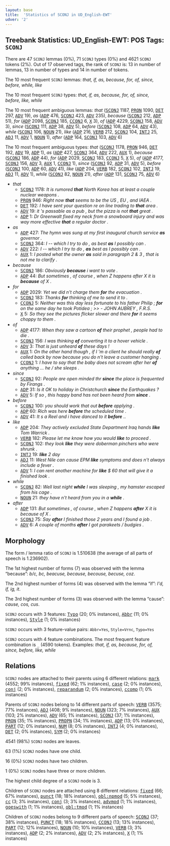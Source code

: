 ```yaml
---
layout: base
title:  'Statistics of SCONJ in UD_English-EWT'
udver: '2'
---
```


## Treebank Statistics: UD_English-EWT: POS Tags: `SCONJ`

There are 47 `SCONJ` lemmas (0%), 71 `SCONJ` types (0%) and 4621 `SCONJ` tokens (2%).
Out of 17 observed tags, the rank of `SCONJ` is: 13 in number of lemmas, 13 in number of types and 14 in number of tokens.

The 10 most frequent `SCONJ` lemmas: <em>that, if, as, because, for, of, since, before, while, like</em>

The 10 most frequent `SCONJ` types:  <em>that, if, as, because, for, of, since, before, like, while</em>

The 10 most frequent ambiguous lemmas: <em>that</em> (<tt><a href="en_ewt-pos-SCONJ.html">SCONJ</a></tt> 1187, <tt><a href="en_ewt-pos-PRON.html">PRON</a></tt> 1090, <tt><a href="en_ewt-pos-DET.html">DET</a></tt> 297, <tt><a href="en_ewt-pos-ADV.html">ADV</a></tt> 19), <em>as</em> (<tt><a href="en_ewt-pos-ADP.html">ADP</a></tt> 476, <tt><a href="en_ewt-pos-SCONJ.html">SCONJ</a></tt> 423, <tt><a href="en_ewt-pos-ADV.html">ADV</a></tt> 235), <em>because</em> (<tt><a href="en_ewt-pos-SCONJ.html">SCONJ</a></tt> 212, <tt><a href="en_ewt-pos-ADP.html">ADP</a></tt> 51), <em>for</em> (<tt><a href="en_ewt-pos-ADP.html">ADP</a></tt> 2098, <tt><a href="en_ewt-pos-SCONJ.html">SCONJ</a></tt> 185, <tt><a href="en_ewt-pos-CCONJ.html">CCONJ</a></tt> 6, <tt><a href="en_ewt-pos-X.html">X</a></tt> 3), <em>of</em> (<tt><a href="en_ewt-pos-ADP.html">ADP</a></tt> 4229, <tt><a href="en_ewt-pos-SCONJ.html">SCONJ</a></tt> 158, <tt><a href="en_ewt-pos-ADV.html">ADV</a></tt> 3), <em>since</em> (<tt><a href="en_ewt-pos-SCONJ.html">SCONJ</a></tt> 111, <tt><a href="en_ewt-pos-ADP.html">ADP</a></tt> 38, <tt><a href="en_ewt-pos-ADV.html">ADV</a></tt> 5), <em>before</em> (<tt><a href="en_ewt-pos-SCONJ.html">SCONJ</a></tt> 108, <tt><a href="en_ewt-pos-ADP.html">ADP</a></tt> 64, <tt><a href="en_ewt-pos-ADV.html">ADV</a></tt> 43), <em>while</em> (<tt><a href="en_ewt-pos-SCONJ.html">SCONJ</a></tt> 106, <tt><a href="en_ewt-pos-NOUN.html">NOUN</a></tt> 21), <em>like</em> (<tt><a href="en_ewt-pos-ADP.html">ADP</a></tt> 216, <tt><a href="en_ewt-pos-VERB.html">VERB</a></tt> 212, <tt><a href="en_ewt-pos-SCONJ.html">SCONJ</a></tt> 104, <tt><a href="en_ewt-pos-INTJ.html">INTJ</a></tt> 25, <tt><a href="en_ewt-pos-ADJ.html">ADJ</a></tt> 11, <tt><a href="en_ewt-pos-ADV.html">ADV</a></tt> 1, <tt><a href="en_ewt-pos-NOUN.html">NOUN</a></tt> 1), <em>after</em> (<tt><a href="en_ewt-pos-ADP.html">ADP</a></tt> 164, <tt><a href="en_ewt-pos-SCONJ.html">SCONJ</a></tt> 103, <tt><a href="en_ewt-pos-ADV.html">ADV</a></tt> 6)

The 10 most frequent ambiguous types:  <em>that</em> (<tt><a href="en_ewt-pos-SCONJ.html">SCONJ</a></tt> 1178, <tt><a href="en_ewt-pos-PRON.html">PRON</a></tt> 946, <tt><a href="en_ewt-pos-DET.html">DET</a></tt> 192, <tt><a href="en_ewt-pos-ADV.html">ADV</a></tt> 19, <tt><a href="en_ewt-pos-ADP.html">ADP</a></tt> 1), <em>as</em> (<tt><a href="en_ewt-pos-ADP.html">ADP</a></tt> 427, <tt><a href="en_ewt-pos-SCONJ.html">SCONJ</a></tt> 364, <tt><a href="en_ewt-pos-ADV.html">ADV</a></tt> 222, <tt><a href="en_ewt-pos-AUX.html">AUX</a></tt> 1), <em>because</em> (<tt><a href="en_ewt-pos-SCONJ.html">SCONJ</a></tt> 186, <tt><a href="en_ewt-pos-ADP.html">ADP</a></tt> 44), <em>for</em> (<tt><a href="en_ewt-pos-ADP.html">ADP</a></tt> 2029, <tt><a href="en_ewt-pos-SCONJ.html">SCONJ</a></tt> 183, <tt><a href="en_ewt-pos-CCONJ.html">CCONJ</a></tt> 5, <tt><a href="en_ewt-pos-X.html">X</a></tt> 5), <em>of</em> (<tt><a href="en_ewt-pos-ADP.html">ADP</a></tt> 4177, <tt><a href="en_ewt-pos-SCONJ.html">SCONJ</a></tt> 156, <tt><a href="en_ewt-pos-ADV.html">ADV</a></tt> 3, <tt><a href="en_ewt-pos-AUX.html">AUX</a></tt> 1, <tt><a href="en_ewt-pos-CCONJ.html">CCONJ</a></tt> 1), <em>since</em> (<tt><a href="en_ewt-pos-SCONJ.html">SCONJ</a></tt> 92, <tt><a href="en_ewt-pos-ADP.html">ADP</a></tt> 31, <tt><a href="en_ewt-pos-ADV.html">ADV</a></tt> 5), <em>before</em> (<tt><a href="en_ewt-pos-SCONJ.html">SCONJ</a></tt> 100, <tt><a href="en_ewt-pos-ADP.html">ADP</a></tt> 60, <tt><a href="en_ewt-pos-ADV.html">ADV</a></tt> 41), <em>like</em> (<tt><a href="en_ewt-pos-ADP.html">ADP</a></tt> 204, <tt><a href="en_ewt-pos-VERB.html">VERB</a></tt> 182, <tt><a href="en_ewt-pos-SCONJ.html">SCONJ</a></tt> 102, <tt><a href="en_ewt-pos-INTJ.html">INTJ</a></tt> 19, <tt><a href="en_ewt-pos-ADJ.html">ADJ</a></tt> 11, <tt><a href="en_ewt-pos-ADV.html">ADV</a></tt> 1), <em>while</em> (<tt><a href="en_ewt-pos-SCONJ.html">SCONJ</a></tt> 82, <tt><a href="en_ewt-pos-NOUN.html">NOUN</a></tt> 21), <em>after</em> (<tt><a href="en_ewt-pos-ADP.html">ADP</a></tt> 131, <tt><a href="en_ewt-pos-SCONJ.html">SCONJ</a></tt> 75, <tt><a href="en_ewt-pos-ADV.html">ADV</a></tt> 6)


* <em>that</em>
  * <tt><a href="en_ewt-pos-SCONJ.html">SCONJ</a></tt> 1178: <em>It is rumored <b>that</b> North Korea has at least a couple nuclear weapons .</em>
  * <tt><a href="en_ewt-pos-PRON.html">PRON</a></tt> 946: <em>Right now <b>that</b> seems to be the US , EU , and IAEA .</em>
  * <tt><a href="en_ewt-pos-DET.html">DET</a></tt> 192: <em>I have sent your question re on line trading to <b>that</b> area .</em>
  * <tt><a href="en_ewt-pos-ADV.html">ADV</a></tt> 19: <em>it 's passable as a pub , but the pizza is not <b>that</b> great .</em>
  * <tt><a href="en_ewt-pos-ADP.html">ADP</a></tt> 1: <em>Dr Greenwalt fixed my neck from a snowboard injury and was way more effective <b>that</b> a regular doctor .</em>
* <em>as</em>
  * <tt><a href="en_ewt-pos-ADP.html">ADP</a></tt> 427: <em>The hymn was sung at my first inaugural church service <b>as</b> governor .</em>
  * <tt><a href="en_ewt-pos-SCONJ.html">SCONJ</a></tt> 364: <em>I -- which I try to do , as best <b>as</b> I possibly can .</em>
  * <tt><a href="en_ewt-pos-ADV.html">ADV</a></tt> 222: <em>I -- which I try to do , <b>as</b> best as I possibly can .</em>
  * <tt><a href="en_ewt-pos-AUX.html">AUX</a></tt> 1: <em>I posted what the owner <b>as</b> said in paragraph 2 & 3 , that is not me to clarify .</em>
* <em>because</em>
  * <tt><a href="en_ewt-pos-SCONJ.html">SCONJ</a></tt> 186: <em>Obviously <b>because</b> i want to vote .</em>
  * <tt><a href="en_ewt-pos-ADP.html">ADP</a></tt> 44: <em>But sometimes , of course , when Z happens after X it is <b>because</b> of X .</em>
* <em>for</em>
  * <tt><a href="en_ewt-pos-ADP.html">ADP</a></tt> 2029: <em>Yet we did n't charge them <b>for</b> the evacuation .</em>
  * <tt><a href="en_ewt-pos-SCONJ.html">SCONJ</a></tt> 183: <em>Thanks <b>for</b> thinking of me to send it to .</em>
  * <tt><a href="en_ewt-pos-CCONJ.html">CCONJ</a></tt> 5: <em>Neither was this day less fortunate to his father Philip ; <b>for</b> on the same day he took Potidea ; >> - JOHN AUBREY , F.R.S.</em>
  * <tt><a href="en_ewt-pos-X.html">X</a></tt> 5: <em>So they see the pictures flicker slower and there <b>for</b> it seems choppy to them .</em>
* <em>of</em>
  * <tt><a href="en_ewt-pos-ADP.html">ADP</a></tt> 4177: <em>When they saw a cartoon <b>of</b> their prophet , people had to die .</em>
  * <tt><a href="en_ewt-pos-SCONJ.html">SCONJ</a></tt> 156: <em>I was thinking <b>of</b> converting it to a hover vehicle .</em>
  * <tt><a href="en_ewt-pos-ADV.html">ADV</a></tt> 3: <em>That is just unheard <b>of</b> these days !</em>
  * <tt><a href="en_ewt-pos-AUX.html">AUX</a></tt> 1: <em>On the other hand though , if I 'm a client he should really <b>of</b> called back by now because you do n't leave a customer hanging .</em>
  * <tt><a href="en_ewt-pos-CCONJ.html">CCONJ</a></tt> 1: <em>I have to say that the baby does not scream after her <b>of</b> anything ... he / she sleeps .</em>
* <em>since</em>
  * <tt><a href="en_ewt-pos-SCONJ.html">SCONJ</a></tt> 92: <em>People are open minded thr <b>since</b> the place is frequented by Firangs .</em>
  * <tt><a href="en_ewt-pos-ADP.html">ADP</a></tt> 31: <em>Is it OK to holiday in Christchurch <b>since</b> the Earthquakes ?</em>
  * <tt><a href="en_ewt-pos-ADV.html">ADV</a></tt> 5: <em>If so , this happy band has not been heard from <b>since</b> .</em>
* <em>before</em>
  * <tt><a href="en_ewt-pos-SCONJ.html">SCONJ</a></tt> 100: <em>you should work that out <b>before</b> applying .</em>
  * <tt><a href="en_ewt-pos-ADP.html">ADP</a></tt> 60: <em>Rich was here <b>before</b> the scheduled time .</em>
  * <tt><a href="en_ewt-pos-ADV.html">ADV</a></tt> 41: <em>It s a Reel and i have danced to it <b>before</b> ..</em>
* <em>like</em>
  * <tt><a href="en_ewt-pos-ADP.html">ADP</a></tt> 204: <em>They actively excluded State Department Iraq hands <b>like</b> Tom Warrick .</em>
  * <tt><a href="en_ewt-pos-VERB.html">VERB</a></tt> 182: <em>Please let me know how you would <b>like</b> to proceed .</em>
  * <tt><a href="en_ewt-pos-SCONJ.html">SCONJ</a></tt> 102: <em>they look <b>like</b> they were doberman pinchers who were shrunk .</em>
  * <tt><a href="en_ewt-pos-INTJ.html">INTJ</a></tt> 19: <em><b>like</b> 2 day</em>
  * <tt><a href="en_ewt-pos-ADJ.html">ADJ</a></tt> 11: <em>West Nile can cause EPM <b>like</b> symptoms and does n't always include a fever .</em>
  * <tt><a href="en_ewt-pos-ADV.html">ADV</a></tt> 1: <em>I can rent another machine for <b>like</b> $ 60 that will give it a finished look .</em>
* <em>while</em>
  * <tt><a href="en_ewt-pos-SCONJ.html">SCONJ</a></tt> 82: <em>Well last night <b>while</b> I was sleeping , my hamster escaped from his cage .</em>
  * <tt><a href="en_ewt-pos-NOUN.html">NOUN</a></tt> 21: <em>they have n't heard from you in a <b>while</b> .</em>
* <em>after</em>
  * <tt><a href="en_ewt-pos-ADP.html">ADP</a></tt> 131: <em>But sometimes , of course , when Z happens <b>after</b> X it is because of X .</em>
  * <tt><a href="en_ewt-pos-SCONJ.html">SCONJ</a></tt> 75: <em>Say <b>after</b> I finished those 2 years and I found a job .</em>
  * <tt><a href="en_ewt-pos-ADV.html">ADV</a></tt> 6: <em>A couple of months <b>after</b> I got parakeets / budgies .</em>

## Morphology

The form / lemma ratio of `SCONJ` is 1.510638 (the average of all parts of speech is 1.236902).

The 1st highest number of forms (7) was observed with the lemma “because”: <em>b/c, bc, beacuse, because, becouse, becuse, coz</em>.

The 2nd highest number of forms (4) was observed with the lemma “if”: <em>I'd, if, ig, it</em>.

The 3rd highest number of forms (3) was observed with the lemma “cause”: <em>cause, cos, cus</em>.

`SCONJ` occurs with 3 features: <tt><a href="en_ewt-feat-Typo.html">Typo</a></tt> (20; 0% instances), <tt><a href="en_ewt-feat-Abbr.html">Abbr</a></tt> (11; 0% instances), <tt><a href="en_ewt-feat-Style.html">Style</a></tt> (1; 0% instances)

`SCONJ` occurs with 3 feature-value pairs: `Abbr=Yes`, `Style=Vrnc`, `Typo=Yes`

`SCONJ` occurs with 4 feature combinations.
The most frequent feature combination is `_` (4590 tokens).
Examples: <em>that, if, as, because, for, of, since, before, like, while</em>


## Relations

`SCONJ` nodes are attached to their parents using 6 different relations: <tt><a href="en_ewt-dep-mark.html">mark</a></tt> (4552; 99% instances), <tt><a href="en_ewt-dep-fixed.html">fixed</a></tt> (62; 1% instances), <tt><a href="en_ewt-dep-case.html">case</a></tt> (2; 0% instances), <tt><a href="en_ewt-dep-conj.html">conj</a></tt> (2; 0% instances), <tt><a href="en_ewt-dep-reparandum.html">reparandum</a></tt> (2; 0% instances), <tt><a href="en_ewt-dep-ccomp.html">ccomp</a></tt> (1; 0% instances)

Parents of `SCONJ` nodes belong to 14 different parts of speech: <tt><a href="en_ewt-pos-VERB.html">VERB</a></tt> (3575; 77% instances), <tt><a href="en_ewt-pos-ADJ.html">ADJ</a></tt> (408; 9% instances), <tt><a href="en_ewt-pos-NOUN.html">NOUN</a></tt> (323; 7% instances), <tt><a href="en_ewt-pos-AUX.html">AUX</a></tt> (103; 2% instances), <tt><a href="en_ewt-pos-ADV.html">ADV</a></tt> (65; 1% instances), <tt><a href="en_ewt-pos-SCONJ.html">SCONJ</a></tt> (37; 1% instances), <tt><a href="en_ewt-pos-PRON.html">PRON</a></tt> (35; 1% instances), <tt><a href="en_ewt-pos-PROPN.html">PROPN</a></tt> (34; 1% instances), <tt><a href="en_ewt-pos-ADP.html">ADP</a></tt> (13; 0% instances), <tt><a href="en_ewt-pos-PART.html">PART</a></tt> (12; 0% instances), <tt><a href="en_ewt-pos-NUM.html">NUM</a></tt> (8; 0% instances), <tt><a href="en_ewt-pos-INTJ.html">INTJ</a></tt> (4; 0% instances), <tt><a href="en_ewt-pos-DET.html">DET</a></tt> (2; 0% instances), <tt><a href="en_ewt-pos-SYM.html">SYM</a></tt> (2; 0% instances)

4541 (98%) `SCONJ` nodes are leaves.

63 (1%) `SCONJ` nodes have one child.

16 (0%) `SCONJ` nodes have two children.

1 (0%) `SCONJ` nodes have three or more children.

The highest child degree of a `SCONJ` node is 3.

Children of `SCONJ` nodes are attached using 8 different relations: <tt><a href="en_ewt-dep-fixed.html">fixed</a></tt> (66; 67% instances), <tt><a href="en_ewt-dep-punct.html">punct</a></tt> (18; 18% instances), <tt><a href="en_ewt-dep-obl-npmod.html">obl:npmod</a></tt> (5; 5% instances), <tt><a href="en_ewt-dep-cc.html">cc</a></tt> (3; 3% instances), <tt><a href="en_ewt-dep-conj.html">conj</a></tt> (3; 3% instances), <tt><a href="en_ewt-dep-advmod.html">advmod</a></tt> (1; 1% instances), <tt><a href="en_ewt-dep-goeswith.html">goeswith</a></tt> (1; 1% instances), <tt><a href="en_ewt-dep-obl-tmod.html">obl:tmod</a></tt> (1; 1% instances)

Children of `SCONJ` nodes belong to 9 different parts of speech: <tt><a href="en_ewt-pos-SCONJ.html">SCONJ</a></tt> (37; 38% instances), <tt><a href="en_ewt-pos-PUNCT.html">PUNCT</a></tt> (18; 18% instances), <tt><a href="en_ewt-pos-CCONJ.html">CCONJ</a></tt> (13; 13% instances), <tt><a href="en_ewt-pos-PART.html">PART</a></tt> (12; 12% instances), <tt><a href="en_ewt-pos-NOUN.html">NOUN</a></tt> (10; 10% instances), <tt><a href="en_ewt-pos-VERB.html">VERB</a></tt> (3; 3% instances), <tt><a href="en_ewt-pos-ADP.html">ADP</a></tt> (2; 2% instances), <tt><a href="en_ewt-pos-ADV.html">ADV</a></tt> (2; 2% instances), <tt><a href="en_ewt-pos-X.html">X</a></tt> (1; 1% instances)

